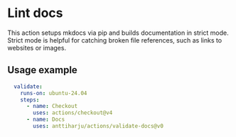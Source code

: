 # Lint docs

This action setups mkdocs via pip and builds documentation in strict mode. Strict mode is helpful for catching broken file references, such as links to websites or images.

## Usage example

```yml
  validate:
    runs-on: ubuntu-24.04
    steps:
      - name: Checkout
        uses: actions/checkout@v4
      - name: Docs
        uses: anttiharju/actions/validate-docs@v0
```
